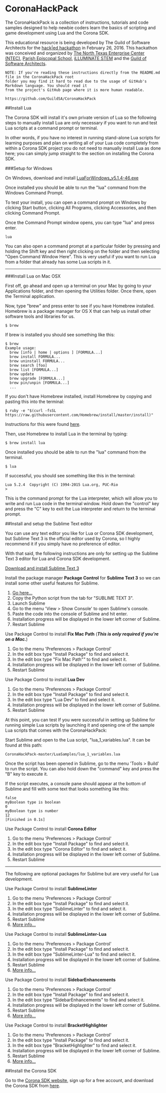 # CoronaHackPack
The CoronaHackPack is a collection of instructions, tutorials and code samples designed to help newbie coders learn the basics of scripting and game development using Lua and the Corona SDK.

This educational resource is being developed by The Guild of Software Architects for the [hack|ed hackathon](http://hack-ed.ntec-inc.org/) in February 26, 2016. This hackathon was conceived and organized by [The North Texas Enterprise Center (NTEC)](http://www.ntec-inc.org/), [Parish Episcopal School](http://www.parishepiscopal.org/), [iLLUMINATE STEM](http://www.illuminatestem.org/) and the [Guild of Software Architects](https://guildsa.org/).

```
NOTE: If you're reading these instructions directly from the README.md file in the CoronaHackPack root 
folder you may find it hard to read due to the usage of GitHub's Markdown language. You should read it 
from the project's GitHub page where it is more human readable.

https://github.com/GuildSA/CoronaHackPack
```

##Install Lua

The Corona SDK will install it's own private version of Lua so the following steps to manually install Lua are only necessary if you want to run and test Lua scripts at a command prompt or terminal. 

In other words, if you have no interest in running stand-alone Lua scripts for learning purposes and plan on writing all of your Lua code completely from within a Corona SDK project you do not need to manually install Lua as done here; you can simply jump straight to the section on installing the Corona SDK.

###Setup for Windows

On Windows, download and install [LuaForWindows_v5.1.4-46.exe](https://code.google.com/p/luaforwindows/)

Once installed you should be able to run the "lua" command from the Windows Command Prompt.

To test your install, you can open a command prompt on Windows by clicking Start button, clicking All Programs, clicking Accessories, and then clicking Command Prompt.

Once the Command Prompt window opens, you can type "lua" and press enter.

```
lua
```

You can also open a command prompt at a particular folder by pressing and holding the Shift key and then right clicking on the folder and then selecting "Open Command Window Here". This is very useful if you want to run Lua from a folder that already has some Lua scripts in it.

--------------------------------------------------------------------------------

###Install Lua on Mac OSX

First off, go ahead and open up a terminal on your Mac by going to your Applications folder, and then opening the Utilities folder. Once there, open the Terminal application.

Now, type "brew" and press enter to see if you have Homebrew installed. Homebrew is a package manager for OS X that can help us install other software tools and libraries for us.

```
$ brew
```

If brew is installed you should see something like this:

```
$ brew
Example usage:
  brew [info | home | options ] [FORMULA...]
  brew install FORMULA...
  brew uninstall FORMULA...
  brew search [foo]
  brew list [FORMULA...]
  brew update
  brew upgrade [FORMULA...]
  brew pin/unpin [FORMULA...]
  ...
 ```

If you don't have Homebrew installed, install Homebrew by copying and pasting this into the terminal:

```
$ ruby -e "$(curl -fsSL https://raw.githubusercontent.com/Homebrew/install/master/install)"
```

Instructions for this were found [here](http://brew.sh/).

Then, use Homebrew to install Lua in the terminal by typing:

```
$ brew install lua
```

Once installed you should be able to run the "lua" command from the terminal.

```
$ lua
```

If successful, you should see something like this in the terminal:

```
Lua 5.2.4  Copyright (C) 1994-2015 Lua.org, PUC-Rio
> 
```

This is the command prompt for the Lua interpreter, which will allow you to write and run Lua code in the terminal window. Hold down the "control" key and press the "C" key to exit the Lua interpreter and return to the terminal prompt.

##Install and setup the Sublime Text editor

You can use any text editor you like for Lua or Corona SDK development, but Sublime Text 3 is the official editor used by Corona, so I highly recommend it if you simply have no preference of editor.

With that said, the following instructions are only for setting up the Sublime Text 3 editor for Lua and Corona SDK development.

[Download and install Sublime Text 3](http://www.sublimetext.com/3)

Install the package manager **Package Control** for **Sublime Text 3** so we can install some other useful features for Sublime.

1. [Go here...](https://packagecontrol.io/installation)
2. Copy the Python script from the tab for "SUBLIME TEXT 3".
3. Launch Sublime
4. Go to the menu 'View > Show Console' to open Sublime's console.
5. Paste the code into the console of Sublime and hit enter.
6. Installation progress will be displayed in the lower left corner of Sublime.
7. Restart Sublime

Use Package Control to install **Fix Mac Path** (**_This is only required if you're on a Mac._**)

1. Go to the menu 'Preferences > Package Control'
2. In the edit box type "Install Package" to find and select it.
3. In the edit box type "Fix Mac Path"" to find and select it.
4. Installation progress will be displayed in the lower left corner of Sublime.
5. Restart Sublime

Use Package Control to install **Lua Dev**

1. Go to the menu 'Preferences > Package Control'
2. In the edit box type "Install Package" to find and select it.
3. In the edit box type "Lua Dev" to find and select it.
4. Installation progress will be displayed in the lower left corner of Sublime.
5. Restart Sublime


At this point, you can test If you were successful in setting up Sublime for running simple Lua scripts by launching it and opening one of the sample Lua scripts that comes with the CoronaHackPack:

Start Sublime and open to the Lua script, "lua_1_variables.lua". It can be found at this path:

```
CoronaHackPack-master/LuaSamples/lua_1_variables.lua
```

Once the script has been opened in Sublime, go to the menu 'Tools > Build' to run the script. You can also hold down the "command" key and press the "B" key to execute it.

If the script executes, a console pane should appear at the bottom of Sublime and fill with some text that looks something like this:

```
false
myBoolean type is boolean
0
myBoolean type is number
12
[Finished in 0.1s]
```

Use Package Control to install **Corona Editor**

1. Go to the menu 'Preferences > Package Control'
2. In the edit box type "Install Package" to find and select it.
3. In the edit box type "Corona Editor" to find and select it.
4. Installation progress will be displayed in the lower left corner of Sublime.
5. Restart Sublime

--------------------------------------------------------------------------------

The following are optional packages for Sublime but are very useful for Lua development.

Use Package Control to install **SublimeLinter**

1. Go to the menu 'Preferences > Package Control'
2. In the edit box type "Install Package" to find and select it.
3. In the edit box type "SublimeLinter" to find and select it.
4. Installation progress will be displayed in the lower left corner of Sublime.
5. Restart Sublime
6.  [More info...](http://www.sublimelinter.com/en/latest/index.html)

Use Package Control to install **SublimeLinter-Lua**

1. Go to the menu 'Preferences > Package Control'
2. In the edit box type "Install Package" to find and select it.
3. In the edit box type "SublimeLinter-Lua" to find and select it.
4. Installation progress will be displayed in the lower left corner of Sublime.
5. Restart Sublime
6. [More info...](https://github.com/SublimeLinter/SublimeLinter-lua)

Use Package Control to install **SidebarEnhancements**

1. Go to the menu 'Preferences > Package Control'
2. In the edit box type "Install Package" to find and select it.
3. In the edit box type "SidebarEnhancements" to find and select it.
4. Installation progress will be displayed in the lower left corner of Sublime.
5. Restart Sublime
6.  [More info...](https://github.com/titoBouzout/SideBarEnhancements)

Use Package Control to install **BracketHighlighter**

1. Go to the menu 'Preferences > Package Control'
2. In the edit box type "Install Package" to find and select it.
3. In the edit box type "BracketHighlighter" to find and select it.
4. Installation progress will be displayed in the lower left corner of Sublime.
5. Restart Sublime
6.  [More info...](https://github.com/facelessuser/BracketHighlighter)

##Install the Corona SDK

Go to  the [Corona SDK website](https://coronalabs.com/), sign up for a free account, and download the Corona SDK from [here](http://developer.coronalabs.com/user/login?destination=downloads/coronasdk).




